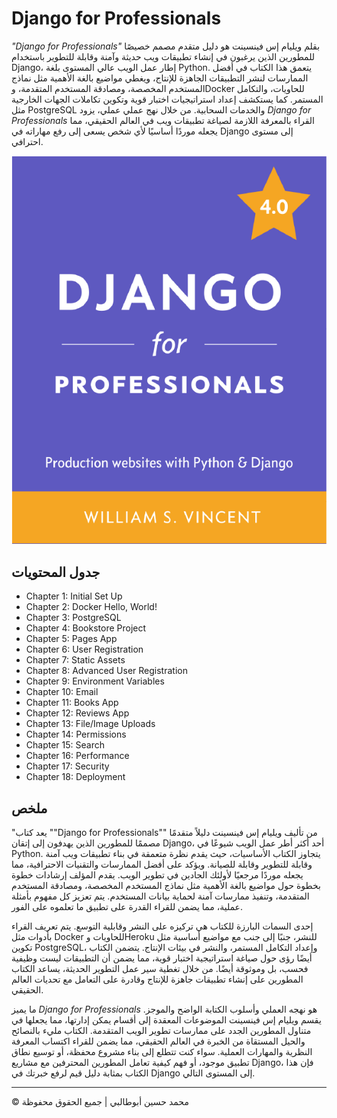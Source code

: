 
<!-- ©©©©©©©©©©©©©©©©©©©©©©©© All Rights Are Reserved By Muhammad Husain Abootalebi ©©©©©©©©©©©©©©©©©©©©©©©©©©©©©©©©©© -->

# Django for Professionals

*"Django for Professionals"* بقلم ويليام إس فينسينت هو دليل متقدم مصمم خصيصًا للمطورين الذين يرغبون في إنشاء تطبيقات ويب حديثة وآمنة وقابلة للتطوير باستخدام Django، إطار عمل الويب عالي المستوى بلغة Python. يتعمق هذا الكتاب في أفضل الممارسات لنشر التطبيقات الجاهزة للإنتاج، ويغطي مواضيع بالغة الأهمية مثل نماذج المستخدم المخصصة، ومصادقة المستخدم المتقدمة، وDocker للحاويات، والتكامل المستمر. كما يستكشف إعداد استراتيجيات اختبار قوية وتكوين تكاملات الجهات الخارجية مثل PostgreSQL والخدمات السحابية. من خلال نهج عملي عملي، يزود *Django for Professionals* القراء بالمعرفة اللازمة لصياغة تطبيقات ويب في العالم الحقيقي، مما يجعله موردًا أساسيًا لأي شخص يسعى إلى رفع مهاراته في Django إلى مستوى احترافي.

![Django For Beginners](../../assets/Books/Book%20Covers/0%20-%202%20-%20Django%20for%20Professionals.webp)

## جدول المحتويات

- Chapter 1: Initial Set Up
- Chapter 2: Docker Hello, World!
- Chapter 3: PostgreSQL
- Chapter 4: Bookstore Project
- Chapter 5: Pages App
- Chapter 6: User Registration
- Chapter 7: Static Assets
- Chapter 8: Advanced User Registration
- Chapter 9: Environment Variables
- Chapter 10: Email
- Chapter 11: Books App
- Chapter 12: Reviews App
- Chapter 13: File/Image Uploads
- Chapter 14: Permissions
- Chapter 15: Search
- Chapter 16: Performance
- Chapter 17: Security
- Chapter 18: Deployment

## ملخص

"يعد كتاب ""Django for Professionals"" من تأليف ويليام إس فينسينت دليلاً متقدمًا مصممًا للمطورين الذين يهدفون إلى إتقان Django، أحد أكثر أطر عمل الويب شيوعًا في Python. يتجاوز الكتاب الأساسيات، حيث يقدم نظرة متعمقة في بناء تطبيقات ويب آمنة وقابلة للتطوير وقابلة للصيانة. ويؤكد على أفضل الممارسات والتقنيات الاحترافية، مما يجعله موردًا مرجعيًا لأولئك الجادين في تطوير الويب. يقدم المؤلف إرشادات خطوة بخطوة حول مواضيع بالغة الأهمية مثل نماذج المستخدم المخصصة، ومصادقة المستخدم المتقدمة، وتنفيذ ممارسات آمنة لحماية بيانات المستخدم. يتم تعزيز كل مفهوم بأمثلة عملية، مما يضمن للقراء القدرة على تطبيق ما تعلموه على الفور.

إحدى السمات البارزة للكتاب هي تركيزه على النشر وقابلية التوسع. يتم تعريف القراء بأدوات مثل Docker للحاويات وHeroku للنشر، جنبًا إلى جنب مع مواضيع أساسية مثل تكوين PostgreSQL، وإعداد التكامل المستمر، والنشر في بيئات الإنتاج. يتضمن الكتاب أيضًا رؤى حول صياغة استراتيجية اختبار قوية، مما يضمن أن التطبيقات ليست وظيفية فحسب، بل وموثوقة أيضًا. من خلال تغطية سير عمل التطوير الحديثة، يساعد الكتاب المطورين على إنشاء تطبيقات جاهزة للإنتاج وقادرة على التعامل مع تحديات العالم الحقيقي.

ما يميز *Django for Professionals* هو نهجه العملي وأسلوب الكتابة الواضح والموجز. يقسم ويليام إس فينسينت الموضوعات المعقدة إلى أقسام يمكن إدارتها، مما يجعلها في متناول المطورين الجدد على ممارسات تطوير الويب المتقدمة. الكتاب مليء بالنصائح والحيل المستقاة من الخبرة في العالم الحقيقي، مما يضمن للقراء اكتساب المعرفة النظرية والمهارات العملية. سواء كنت تتطلع إلى بناء مشروع محفظة، أو توسيع نطاق تطبيق موجود، أو فهم كيفية تعامل المطورين المحترفين مع مشاريع Django، فإن هذا الكتاب بمثابة دليل قيم لرفع خبرتك في Django إلى المستوى التالي.

---

© محمد حسين أبوطالبي | جميع الحقوق محفوظة

<!-- ©©©©©©©©©©©©©©©©©©©©©©©© All Rights Are Reserved By Muhammad Husain Abootalebi ©©©©©©©©©©©©©©©©©©©©©©©©©©©©©©©©©© -->
